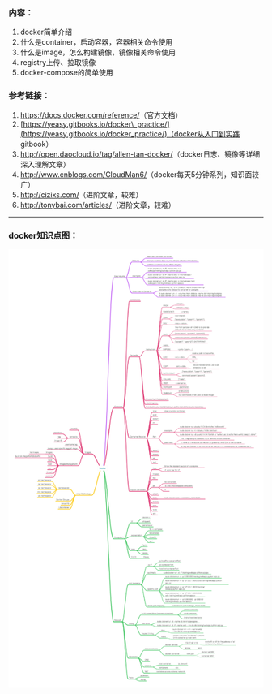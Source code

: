 ### 内容：

1. docker简单介绍
2. 什么是container，启动容器，容器相关命令使用
3. 什么是image，怎么构建镜像，镜像相关命令使用
4. registry上传、拉取镜像
5. docker-compose的简单使用

### 参考链接：

1. <https://docs.docker.com/reference/>（官方文档）
2. [https://yeasy.gitbooks.io/docker\_practice/](https://yeasy.gitbooks.io/docker_practice/)（docker从入门到实践 gitbook）
3. <http://open.daocloud.io/tag/allen-tan-docker/>（docker日志、镜像等详细深入理解文章）
4. <http://www.cnblogs.com/CloudMan6/>（docker每天5分钟系列，知识面较广）
5. <http://cizixs.com/>（进阶文章，较难）
6. <http://tonybai.com/articles/>（进阶文章，较难）

---

### docker知识点图：

![docker.jpg](resources/A50ABDB98684606DD998ADD984ACD6E6.jpg)